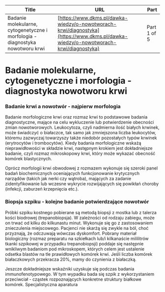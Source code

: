 | **Title**       | **URL**           | **Part**              |
|-----------------|-------------------|-----------------------|
| Badanie molekularne, cytogenetyczne i morfologia - diagnostyka nowotworu krwi         | [https://www.dkms.pl/dawka-wiedzy/o-nowotworach-krwi/diagnostyka](https://www.dkms.pl/dawka-wiedzy/o-nowotworach-krwi/diagnostyka)    | Part 1 of 5          |

# Badanie molekularne, cytogenetyczne i morfologia - diagnostyka nowotworu krwi

### Badanie krwi a nowotwór \- najpierw morfologia


Badanie morfologiczne krwi oraz rozmaz krwi to podstawowe badania diagnostyczne, mające na celu wykluczenie lub potwierdzenie obecności zmian nowotworowych. Leukocytoza, czyli nadmierna ilość białych krwinek, może świadczyć o białaczce, tak samo jak zmniejszona liczba leukocytów, któremu zazwyczaj towarzyszy także niedobór pozostałych typów krwinek (erytrocytów i trombocytów). Kiedy badania morfologiczne wskażą nieprawidłowości w składzie krwi, następnym krokiem jest dokładniejsze badanie, czyli rozmaz mikroskopowy krwi, który może wykazać obecność komórek blastycznych.


Oprócz morfologii krwi obwodowej z rozmazem wykonuje się szeroki panel badań biochemicznych oceniających funkcjonowanie krytycznych narządów (takich jak nerki czy wątroba), mających za zadanie zidentyfikowanie lub wczesne wykrycie rozwijających się powikłań choroby (infekcji, zaburzeń krzepnięcia etc.). 


### Biopsja szpiku \- kolejne badanie potwierdzające nowotwór


Próbki szpiku kostnego pobierane są metodą biopsji z mostka lub z talerza kości biodrowej (trepanobiopsja). W zależności od rodzaju zabiegu, może on trwać od kilku do kilkunastu minut. Wykonuje się go z zastosowaniem znieczulenia miejscowego. Pacjenci nie skarżą się zwykle na ból, choć przyznają, że odczuwają wówczas dyskomfort. Pobrany materiał biologiczny (rozmaz preparatu na szkiełkach lub/i kilkanaście mililitrów tkanki szpikowej w przypadku trepanobiopsji) poddaje się następnie wnikliwym badaniom pod mikroskopem, których celem jest ustalenie odsetka blastów na tle prawidłowych komórek krwi. Jeśli liczba komórek białaczkowych przekracza 20%, mamy do czynienia z białaczką.


Jeszcze dokładniejsze wskaźniki uzyskuje się podczas badania immunofenotypowego. W tym wypadku bada się szpik z wykorzystaniem przeciwciał \- cząstek rozpoznających konkretne struktury białkowe komórek. Specjalistyczna aparatura